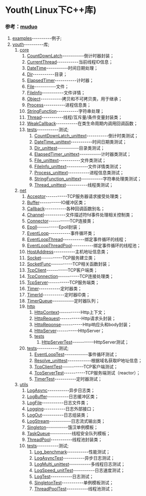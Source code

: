 # Youth( Linux下C++库) #

### **参考：[muduo](https://github.com/chenshuo/muduo "chenshuo/muduo")**  

1. [examples](./examples)----------例子;  
2. [youth](./youth)----------库;  
   1. [core](./youth/core)
      1. [CountDownLatch](./youth/core/CountDownLatch.h)-----------倒计时器封装；  
      2. [CurrentThread](./youth/core/CurrentThread.h)-----------当前线程ID信息；  
      3. [DateTime](./youth/core/DateTime.hpp)-----------时间日期处理；
      4. [Dir](./youth/core/Dir.h)-----------目录；  
      5. [ElapsedTimer](./youth/core/ElapsedTimer.h)-----------计时器；
      6. [File](./youth/core/File.h)-----------文件；
      7. [FileInfo](./youth/core/FileInfo.h)-----------文件详情；
      8. [Object](./youth/core/Object.h)-----------拷贝<!--值语义-->和不可拷贝<!--对象语义-->类，用于继承；  
      9. [Process](./youth/core/Process.h)-----------进程信息类； 
      10. [StringFunction](./youth/core/StringFunction.h)-----------字符串处理；
      11. [Thread](./youth/core/Thread.hpp)-----------线程/互斥量/条件变量封装类；  
      12. [WeakCallback](./youth/core/WeakCallback.h)-----------在类生命周期内调用回调函数；  
      13. [tests](./youth/core/tests)-----------测试;  
          1. [CountDownLatch_unittext](./youth/core/tests/CountDownLatch_unittext.cc)-----------倒计时类测试；
          2. [DateTime_unittext](./youth/core/tests/DateTime_unittext.cc)-----------时间日期类测试；
          3. [Dir_unittest](./youth/core/tests/Dir_unittest.cc)-----------目录类测试；
          4. [ElapsedTimer_unittext](./youth/core/tests/ElapsedTimer_unittext.cc)-----------计时器类测试；
          5. [File_unittext](./youth/core/tests/File_unittext.cc)-----------文件类测试；  
          6. [FileInfo_unittext](./youth/core/tests/FileInfo_unittext.cc)-----------文件详情类测试；
          7. [Process_unittext](./youth/core/tests/Process_unittext.cc)-----------进程信息类测试；
          8. [StringFunction_unittext](./youth/core/tests/StringFunction_unittext.cc)-----------字符串处理类测试；
          9.  [Thread_unittest](./youth/core/tests/Thread_unittest.cc)-----------线程类测试；
   2. [net](./youth/net)  
      1. [Acceptor](./youth/net/Acceptor.h)-----------TCP服务器请求接受处理类；
      2. [Buffer](./youth/net/Buffer.h)-----------IO缓冲区类；  
      3. [Callback](./youth/net/Callback.h)-----------各种回调函数别名；  
      4. [Channel](./youth/net/Channel.h)-----------文件描述符fd事件处理相关控制类；  
      5. [Connector](./youth/net/Connector.h)-----------TCP连接类；  
      6. [Epoll](./youth/net/Epoll.h)-----------Epoll封装；  
      7. [EventLoop](./youth/net/EventLoop.h)-----------事件循环类；  
      8. [EventLoopThread](./youth/net/EventLoopThread.h)-----------绑定事件循环的线程；  
      9. [EventLoopThreadPool](./youth/net/EventLoopThreadPool.h)-----------绑定事件循环的线程池；  
      10. [HostAddress](./youth/net/HostAddress.hpp)-----------主机地址信息类；  
      11. [Socket](./youth/net/Socket.h)-----------TCP服务建立类；  
      12. [SocketFunc](./youth/net/SocketFunc.h)-----------TCP相关函数封装；    
      13. [TcpClient](./youth/net/TcpClient.h)-----------TCP客户端类；  
      14. [TcpConnection](./youth/net/TcpConnection.h)-----------TCP连接处理类；  
      15. [TcpServer](./youth/net/TcpServer.h)-----------TCP服务端类；  
      16. [Timer](./youth/net/Timer.h)-----------定时器类；  
      17. [TimerId](./youth/net/TimerId.h)-----------定时器ID类；  
      18. [TimerQueue](./youth/net/TimerQueue.h)-----------定时器队列；  
      19. [http](./youth/net/http)
          1.  [HttpContext](./youth/net/http/HttpContext.h)-----------Http上下文；
          2.  [HttpRequest](./youth/net/http/HttpRequest.h)-----------Http请求头封装；
          3.  [HttpReponse](./youth/net/http/HttpResponse.h)-----------Http响应头和body封装；
          4.  [HttpServer](./youth/net/http/HttpServer.h)-----------HttpServer；
          5.  [tests](./youth/net/http/tests)
              1.  [HttpServerTest](./youth/net/http/tests/HttpServerTest.cpp)-----------HttpServer测试；
      20. [tests](./youth/net/tests)-----------测试;  
          1. [EventLoopTest](./youth/net/tests/EventLoopTest.cpp)------------事件循环测试；  
          2. [Resolve_unittest](./youth/net/tests/Resolve_unittest.cc)------------根据域名获取IP地址信息；
          3. [TcpClientTest](./youth/net/tests/TcpClientTest.cpp)-----------TCP客户端测试；  
          4. [TcpServerTest](./youth/net/tests/TcpServerTest.cpp)-----------TCP服务端测试（reactor）；  
          5. [TimerTest](./youth/net/tests/TimerTest.cpp)-----------定时器测试；  
   3. [utils](./youth/utils)  
      1. [LogAsync](./youth/utils/LogAsync.h)-----------异步日志类；  
      2. [LogBuffer](./youth/utils/LogBuffer.h)-----------日志缓冲区类；  
      3. [LogFile](./youth/utils/LogFile.h)-----------日志文件类；  
      4. [Logging](./youth/utils/Logging.h)-----------日志外部接口；  
      5. [LogOut](./youth/utils/LogOut.h)-----------日志组装类；  
      6. [LogStream](./youth/utils/LogStream.h)-----------日志流式输出类；  
      7. [Singleton](./youth/utils/Singleton.h)-----------饿汉单例模板；  
      8. [TaskQueue](./youth/utils/TaskQueue.h)-----------线程安全队列模板；
      9. [ThreadPool](./youth/utils/ThreadPool.h)-----------线程池封装类；  
      10. [tests](./youth/utils/tests)-----------测试;
          1. [Log_benchmark](./youth/utils/tests/Log_benchmark.cc)-----------性能测试；
          2. [LogAsyncTest](./youth/utils/tests/LogAsyncTest.cpp)-----------异步日志测试；
          3. [LogMulti_unittest](./youth/utils/tests/LogMulti_unittest.cc)-----------多线程日志测试；
          4. [LogSpeed_unitTest](./youth/utils/tests/LogSpeed_unitTest.cc)-----------日志速度测试；
          5. [LogTest](./youth/utils/tests/LogTest.cpp)-----------日志测试；
          6. [SingletonTest](./youth/utils/tests/SingletonTest.cpp)-----------单例模板测试；  
          7. [ThreadPoolTest](./youth/utils/tests/ThreadPoolTest.cpp)-----------线程池测试；  
